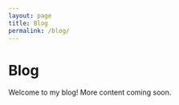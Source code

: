```yaml
---
layout: page
title: Blog
permalink: /blog/
---
```


# Blog

Welcome to my blog! More content coming soon.
